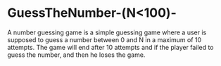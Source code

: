 # GuessTheNumber-(N<100)-
 A number guessing game is a simple guessing game where a user is supposed to guess a number between 0 and N in a maximum of 10 attempts. The game will end after 10 attempts and if the player failed to guess the number, and then he loses the game.

